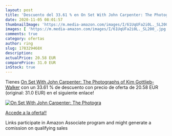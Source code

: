 ```yaml
---
layout: post
title: 'Descuento del 33.61 % en On Set With John Carpenter: The Photogra'
date: 2020-11-05 08:01:57
thumbnailImage: 'https://m.media-amazon.com/images/I/61UqUFa2i0L._SL200_.jpg'
images: [ 'https://m.media-amazon.com/images/I/61UqUFa2i0L._SL200_.jpg' ]
comments: true
category: ofertas
author: ring
slug: 178329468X
description:
actualPrice: 20.58 EUR
comparePrice: 31.0 EUR
inStock: true
---
```


Tienes [On Set With John Carpenter: The Photographs of Kim Gottlieb-Walker](https://www.amazon.es/dp/178329468X/?tag=tolees-21) con un 33.61 % de descuento con precio de oferta de 20.58 EUR (original: 31.0 EUR) en el siguiente enlace!

[![On Set With John Carpenter: The Photogra](https://m.media-amazon.com/images/I/61UqUFa2i0L._SL200_.jpg)](https://www.amazon.es/dp/178329468X/?tag=tolees-21)

[Accede a la oferta!!](https://www.amazon.es/dp/178329468X/?tag=tolees-21)

Links participate in Amazon Associate program and might generate a comission on qualifying sales


